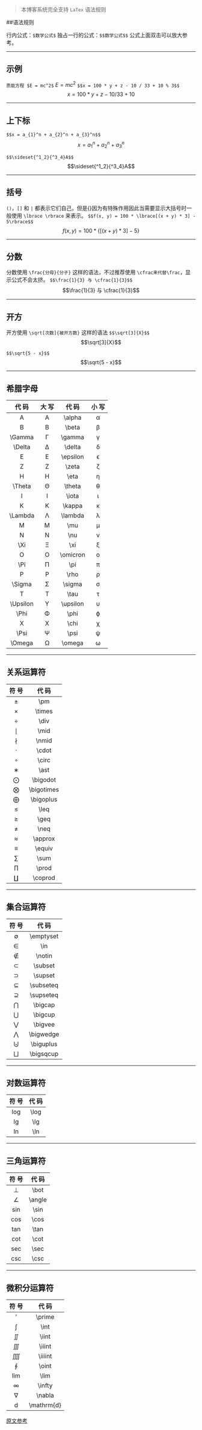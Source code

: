 > 本博客系统完全支持 `LaTex` 语法规则

##语法规则

行内公式：`$数学公式$`
独占一行的公式：`$$数学公式$$`
公式上面双击可以放大参考。

---

## 示例

`质能方程 $E = mc^2$` $E = mc^2$
`$$x = 100 * y + z - 10 / 33 + 10 % 3$$`
$$x = 100 * y + z - 10 / 33 + 10 % 3$$

---

## 上下标
`$$x = a_{1}^n + a_{2}^n + a_{3}^n$$`
$$x = a_{1}^n + a_{2}^n + a_{3}^n$$

`$$\sideset{^1_2}{^3_4}A$$`
$$\sideset{^1_2}{^3_4}A$$

---

## 括号
`()`，`[]` 和 `|` 都表示它们自己，但是{}因为有特殊作用因此当需要显示大括号时一般使用 `\lbrace \rbrace` 来表示。
`$$f(x, y) = 100 * \lbrace[(x + y) * 3] - 5\rbrace$$`
$$f(x, y) = 100 * \lbrace[(x + y) * 3] - 5\rbrace$$

---

## 分数
分数使用 `\frac{分母}{分子}` 这样的语法，不过推荐使用 `\cfrac来代替\frac`，显示公式不会太挤。
`$$\frac{1}{3} 与 \cfrac{1}{3}$$`
$$\frac{1}{3} 与 \cfrac{1}{3}$$

---

## 开方
开方使用 `\sqrt[次数]{被开方数}` 这样的语法
`$$\sqrt[3]{X}$$`
$$\sqrt[3]{X}$$

`$$\sqrt{5 - x}$$`
$$\sqrt{5 - x}$$

---

## 希腊字母

| 代 码 | 大 写 |	代 码 | 小 写 |
|:-:|:-:|:-:|:-:|
| A	| A |	\\alpha |	α |
| B | B | \\beta | β |
| \\Gamma | Γ | \\gamma | γ |
| \\Delta | Δ | \\delta | δ |
| E | E | \\epsilon | ϵ |
| Z | Z | \\zeta | ζ |
| H | H | \\eta | η |
| \\Theta | Θ | \\theta | θ |
| I | I | \\iota | ι |
| K | K | \\kappa | κ |
| \\Lambda | Λ | \\lambda | λ |
| M | M | \\mu | μ |
| N | N | \\nu | ν |
| \\Xi | Ξ | \\xi | ξ |
| O | O | \\omicron | ο |
| \\Pi | Π | \\pi | π |
| P | P | \\rho | ρ |
| \\Sigma | Σ | \\sigma | σ |
| T | T | \\tau | τ |
| \\Upsilon | Υ | \\upsilon | υ |
| \\Phi | Φ | \\phi | ϕ |
| X | X | \\chi | χ |
| \\Psi | Ψ | \\psi | ψ |
| \\Omega | Ω | \\omega | ω |

---

## 关系运算符

| 符 号 | 代 码 |
|:-:|:-:|
| ± | \\pm |
| × | \\times |
| ÷ | \\div |
| ∣ | \\mid |
| ∤ | \\nmid |
| ⋅ | \\cdot |
| ∘ | \\circ |
| ∗ | \\ast |
| ⨀ | \\bigodot |
| ⨂ | \\bigotimes |
| ⨁ | \\bigoplus |
| ≤ | \\leq |
| ≥ | \\geq |
| ≠ | \\neq |
| ≈ | \\approx |
| ≡ | \\equiv |
| ∑ | \\sum |
| ∏ | \\prod |
| ∐ | \\coprod |

---

## 集合运算符

| 符 号 | 代 码 |
|:-:|:-:|
| ∅ | \\emptyset |
| ∈ | \\in |
| ∉ | \\notin |
| ⊂ | \\subset |
| ⊃ | \\supset |
| ⊆ | \\subseteq |
| ⊇ | \\supseteq |
| ⋂ | \\bigcap |
| ⋃ | \\bigcup |
| ⋁ | \\bigvee |
| ⋀ | \\bigwedge |
| ⨄ | \\biguplus |
| ⨆ | \\bigsqcup |

---

## 对数运算符

| 符 号 | 代 码 |
|:-:|:-:|
| log | \\log |
| lg | \\lg |
| ln | \\ln |

---

## 三角运算符

| 符 号 | 代 码 |
|:-:|:-:|
| ⊥ | \\bot |
| ∠ | \\angle |
| sin | \\sin |
| cos | \\cos |
| tan | \\tan |
| cot | \\cot |
| sec | \\sec |
| csc | \\csc |

---

## 微积分运算符

| 符 号 | 代 码 |
|:-:|:-:|
| ′ | \\prime |
| ∫ | \\int |
| ∬ | \\iint |
| ∭ | \\iiint |
| ⨌ | \\iiiint |
| ∮ | \\oint |
| lim | \\lim |
| ∞ | \\infty |
| ∇ | \\nabla |
| d | \\mathrm{d} |

[原文参考](http://jzqt.github.io/2015/06/30/Markdown%E4%B8%AD%E5%86%99%E6%95%B0%E5%AD%A6%E5%85%AC%E5%BC%8F/)